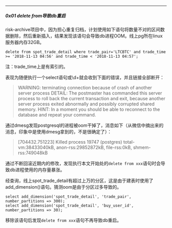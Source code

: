 

-----

##### 0x01 delete from导致db重启

risk-archive项目中，因为担心重复归档，计划使用如下语句将数量不对的区间数据删除，然后重新插入，结果发现该语句会导致db进程OOM。线上pg所在linux服务器内存32GB。

```mysql
delete from spot_trade_detail where trade_pair='LTCBTC' and trade_time >= '2018-11-13 04:56' and trade_time < '2018-11-13 04:57';
```

注：trade_time上是有索引的。



表现为随便执行一个select语句或\d+就会收到下面的错误，并且链接全部断开：


> WARNING:  terminating connection because of crash of another server process
DETAIL:  The postmaster has commanded this server process to roll back the current transaction and exit, because another server process exited abnormally and possibly corrupted shared memory.
HINT:  In a moment you should be able to reconnect to the database and repeat your command.




通过dmesg发现postgresql的进程被oom干掉了，消息如下（从微信中摘出来的消息，印象中是使用dmesg拿到的，不是很确定了）：

> [704432.751223] Killed process 19747 (postgres) total-vm:38433040kB, anon-rss:29852872kB, file-rss:0kB, shmem-rss:749048kB



通过不断回滚近期内的修改，发现执行本文开始处的`delete from xxx`语句时会导致db进程使用的内存量暴涨。

经查询，线上spot_trade_detail有超过上万的分区，这是由于建表时使用了add_dimension()语句。猜测oom是由于分区过多导致的。

```mysql
select add_dimension('spot_trade_detail', 'trade_pair', number_partitions => 300);
select add_dimension('spot_trade_detail', 'buy_user_id', number_partitions => 30);
```

移除该语句后发现`delete from xxx`语句不再导致db重启。

